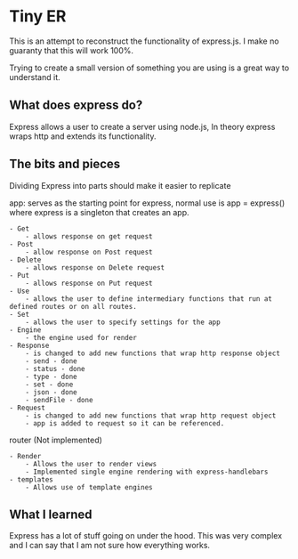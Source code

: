 # Tiny ER

This is an attempt to reconstruct the functionality of express.js. I make no guaranty that this will work 100%.

Trying to create a small version of something you are using is a great way to understand it.

## What does express do?

Express allows a user to create a server using node.js, In theory express wraps http and extends its functionality.

## The bits and pieces

Dividing Express into parts should make it easier to replicate

app: serves as the starting point for express, normal use is app = express() where express is a singleton that creates an app.

    - Get
        - allows response on get request
    - Post
        - allow response on Post request
    - Delete
        - allows response on Delete request
    - Put
        - allows response on Put request
    - Use 
        - allows the user to define intermediary functions that run at defined routes or on all routes.
    - Set 
        - allows the user to specify settings for the app
    - Engine
        - the engine used for render
    - Response
        - is changed to add new functions that wrap http response object
        - send - done
        - status - done
        - type - done
        - set - done
        - json - done
        - sendFile - done
    - Request
        - is changed to add new functions that wrap http request object
        - app is added to request so it can be referenced.

router (Not implemented)

    - Render
        - Allows the user to render views
        - Implemented single engine rendering with express-handlebars
    - templates 
        - Allows use of template engines

## What I learned

Express has a lot of stuff going on under the hood. This was very complex and I can say that I am not sure how everything works.